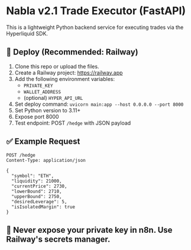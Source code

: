 
# Nabla v2.1 Trade Executor (FastAPI)

This is a lightweight Python backend service for executing trades via the Hyperliquid SDK.

## 🚀 Deploy (Recommended: Railway)

1. Clone this repo or upload the files.
2. Create a Railway project: https://railway.app
3. Add the following environment variables:
   - `PRIVATE_KEY`
   - `WALLET_ADDRESS`
   - (optional) `HYPER_API_URL`
4. Set deploy command: `uvicorn main:app --host 0.0.0.0 --port 8000`
5. Set Python version to 3.11+
6. Expose port 8000
7. Test endpoint: POST `/hedge` with JSON payload

## ✅ Example Request

```
POST /hedge
Content-Type: application/json

{
  "symbol": "ETH",
  "liquidity": 21000,
  "currentPrice": 2730,
  "lowerBound": 2710,
  "upperBound": 2750,
  "desiredLeverage": 5,
  "isIsolatedMargin": true
}
```

## 🔐 Never expose your private key in n8n. Use Railway's secrets manager.

